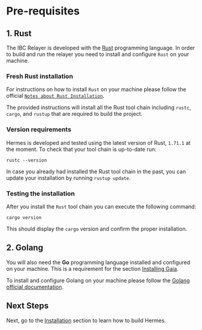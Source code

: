 # Pre-requisites

## 1. Rust

The IBC Relayer is developed with the [Rust](https://www.rust-lang.org) programming language. In order to build and run the relayer you need to install and configure `Rust` on your machine.

### Fresh Rust installation

For instructions on how to install `Rust` on your machine please follow the official [`Notes about Rust Installation`](https://www.rust-lang.org/tools/install).

The provided instructions will install all the Rust tool chain including `rustc`, `cargo`, and `rustup` that are required to build the project.

### Version requirements

Hermes is developed and tested using the latest version of Rust, `1.71.1` at
the moment. To check that your tool chain is up-to-date run:

```shell
rustc --version
```

In case you already had installed the Rust tool chain in the past, you can
update your installation by running `rustup update`.

### Testing the installation

After you install the `Rust` tool chain you can execute the following command:

```shell
cargo version
```

This should display the `cargo` version and confirm the proper installation.

## 2. Golang

You will also need the __Go__ programming language installed and configured on your machine. This is a requirement for the section [Installing Gaia](../tutorials/pre-requisites/gaia.md).

To install and configure Golang on your machine please follow the [Golang official documentation](https://golang.org/doc/install).

## Next Steps

Next, go to the [Installation](./installation.md) section to learn how to build Hermes.
